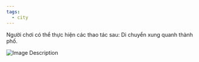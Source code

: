 ```yaml
---
tags:
  - city
---
```

Người chơi có thể thực hiện các thao tác sau: Di chuyển xung quanh thành phố.

![Image Description](20241101012006.png)


